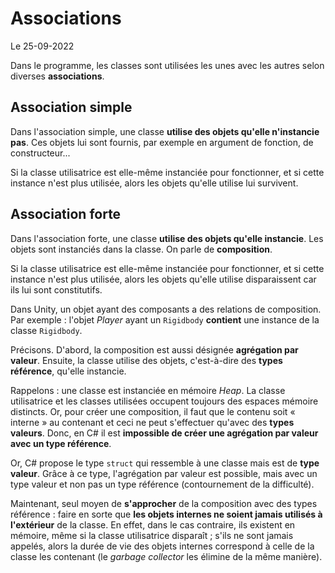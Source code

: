 # Associations

Le 25-09-2022

Dans le programme, les classes sont utilisées les unes avec les autres selon diverses **associations**.

## Association simple

Dans l'association simple, une classe **utilise des objets qu'elle n'instancie pas**. Ces objets lui sont fournis, par exemple en argument de fonction, de constructeur...

Si la classe utilisatrice est elle-même instanciée pour fonctionner, et si cette instance n'est plus utilisée, alors les objets qu'elle utilise lui survivent.

## Association forte

Dans l'association forte, une classe **utilise des objets qu'elle instancie**. Les objets sont instanciés dans la classe. On parle de **composition**.

Si la classe utilisatrice est elle-même instanciée pour fonctionner, et si cette instance n'est plus utilisée, alors les objets qu'elle utilise disparaissent car ils lui sont constitutifs.

Dans Unity, un objet ayant des composants a des relations de composition. Par exemple : l'objet *Player* ayant un `Rigidbody` **contient** une instance de la classe `Rigidbody`.

Précisons. D'abord, la composition est aussi désignée **agrégation par valeur**. Ensuite, la classe utilise des objets, c'est-à-dire des **types référence**, qu'elle instancie.

Rappelons : une classe est instanciée en mémoire *Heap*. La classe utilisatrice et les classes utilisées occupent toujours des espaces mémoire distincts. Or, pour créer une composition, il faut que le contenu soit « interne » au contenant et ceci ne peut s'effectuer qu'avec des **types valeurs**. Donc, en C# il est **impossible de créer une agrégation par valeur avec un type référence**.

Or, C# propose le type `struct` qui ressemble à une classe mais est de **type valeur**. Grâce à ce type, l'agrégation par valeur est possible, mais avec un type valeur et non pas un type référence (contournement de la difficulté). 

Maintenant, seul moyen de **s'approcher** de la composition avec des types référence : faire en sorte que **les objets internes ne soient jamais utilisés à l'extérieur** de la classe. En effet, dans le cas contraire, ils existent en mémoire, même si la classe utilisatrice disparaît ; s'ils ne sont jamais appelés, alors la durée de vie des objets internes correspond à celle de la classe les contenant (le *garbage collector* les élimine de la même manière).
